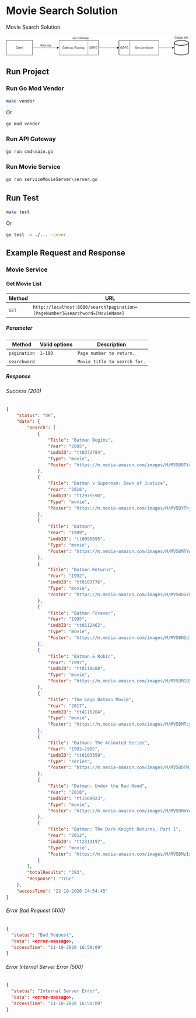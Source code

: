 # Movie Search Solution

Movie Search Solution

![Flow](MicroserviceDesign.png)

## Run Project

### Run Go Mod Vendor

```bash
make vendor
```

Or

```bash
go mod vendor
```

### Run API Gateway

```bash
go run cmd\main.go
```

### Run Movie Service

```bash
go run serviceMovieServer\server.go
```

## Run Test

```bash
make test
```

Or

```bash
go test -v ./... -cover
```

## Example Request and Response

### Movie Service

#### Get Movie List

| Method | URL                                                                           |
| ------ | ----------------------------------------------------------------------------- |
| `GET`  | `http://localhost:8080/search?pagination=[PageNumber]&searchword=[MovieName]` |

##### Parameter

| Method        | Valid options | Description                  |
| ------------- | ------------- | ---------------------------- |
| `pagination`  | `1-100`       | `Page number to return.`     |
| `searchword`  | ` `           | `Movie title to search for.` |


##### Response

###### Success (200)

```json
{
    "status": "OK",
    "data": {
        "Search": [
            {
                "Title": "Batman Begins",
                "Year": "2005",
                "imdbID": "tt0372784",
                "Type": "movie",
                "Poster": "https://m.media-amazon.com/images/M/MV5BOTY4YjI2N2MtYmFlMC00ZjcyLTg3YjEtMDQyM2ZjYzQ5YWFkXkEyXkFqcGdeQXVyMTQxNzMzNDI@._V1_SX300.jpg"
            },
            {
                "Title": "Batman v Superman: Dawn of Justice",
                "Year": "2016",
                "imdbID": "tt2975590",
                "Type": "movie",
                "Poster": "https://m.media-amazon.com/images/M/MV5BYThjYzcyYzItNTVjNy00NDk0LTgwMWQtYjMwNmNlNWJhMzMyXkEyXkFqcGdeQXVyMTQxNzMzNDI@._V1_SX300.jpg"
            },
            {
                "Title": "Batman",
                "Year": "1989",
                "imdbID": "tt0096895",
                "Type": "movie",
                "Poster": "https://m.media-amazon.com/images/M/MV5BMTYwNjAyODIyMF5BMl5BanBnXkFtZTYwNDMwMDk2._V1_SX300.jpg"
            },
            {
                "Title": "Batman Returns",
                "Year": "1992",
                "imdbID": "tt0103776",
                "Type": "movie",
                "Poster": "https://m.media-amazon.com/images/M/MV5BOGZmYzVkMmItM2NiOS00MDI3LWI4ZWQtMTg0YWZkODRkMmViXkEyXkFqcGdeQXVyODY0NzcxNw@@._V1_SX300.jpg"
            },
            {
                "Title": "Batman Forever",
                "Year": "1995",
                "imdbID": "tt0112462",
                "Type": "movie",
                "Poster": "https://m.media-amazon.com/images/M/MV5BNDdjYmFiYWEtYzBhZS00YTZkLWFlODgtY2I5MDE0NzZmMDljXkEyXkFqcGdeQXVyMTMxODk2OTU@._V1_SX300.jpg"
            },
            {
                "Title": "Batman & Robin",
                "Year": "1997",
                "imdbID": "tt0118688",
                "Type": "movie",
                "Poster": "https://m.media-amazon.com/images/M/MV5BMGQ5YTM1NmMtYmIxYy00N2VmLWJhZTYtN2EwYTY3MWFhOTczXkEyXkFqcGdeQXVyNTA2NTI0MTY@._V1_SX300.jpg"
            },
            {
                "Title": "The Lego Batman Movie",
                "Year": "2017",
                "imdbID": "tt4116284",
                "Type": "movie",
                "Poster": "https://m.media-amazon.com/images/M/MV5BMTcyNTEyOTY0M15BMl5BanBnXkFtZTgwOTAyNzU3MDI@._V1_SX300.jpg"
            },
            {
                "Title": "Batman: The Animated Series",
                "Year": "1992–1995",
                "imdbID": "tt0103359",
                "Type": "series",
                "Poster": "https://m.media-amazon.com/images/M/MV5BOTM3MTRkZjQtYjBkMy00YWE1LTkxOTQtNDQyNGY0YjYzNzAzXkEyXkFqcGdeQXVyOTgwMzk1MTA@._V1_SX300.jpg"
            },
            {
                "Title": "Batman: Under the Red Hood",
                "Year": "2010",
                "imdbID": "tt1569923",
                "Type": "movie",
                "Poster": "https://m.media-amazon.com/images/M/MV5BNmY4ZDZjY2UtOWFiYy00MjhjLThmMjctOTQ2NjYxZGRjYmNlL2ltYWdlL2ltYWdlXkEyXkFqcGdeQXVyNTAyODkwOQ@@._V1_SX300.jpg"
            },
            {
                "Title": "Batman: The Dark Knight Returns, Part 1",
                "Year": "2012",
                "imdbID": "tt2313197",
                "Type": "movie",
                "Poster": "https://m.media-amazon.com/images/M/MV5BMzIxMDkxNDM2M15BMl5BanBnXkFtZTcwMDA5ODY1OQ@@._V1_SX300.jpg"
            }
        ],
        "totalResults": "393",
        "Response": "True"
    },
    "accessTime": "22-10-2020 14:54:45"
}
```

###### Error Bad Request (400)

```json
{
  "status": "Bad Request",
  "data": <error-massage>,
  "accessTime": "11-10-2020 16:58:09"
}
```

###### Error Internal Server Error (500)

```json
{
  "status": "Internal Server Error",
  "data": <error-massage>,
  "accessTime": "11-10-2020 16:58:09"
}
```